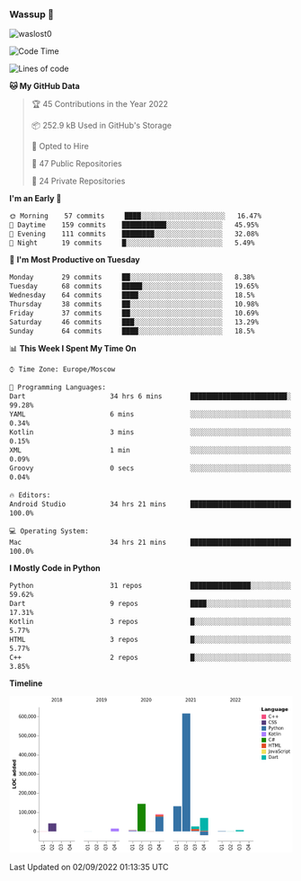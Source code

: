 ### Wassup 👋

<p align="left"> <img src="https://komarev.com/ghpvc/?username=waslost0" alt="waslost0" /></p>

<!--START_SECTION:waka-->
![Code Time](http://img.shields.io/badge/Code%20Time-1%2C465%20hrs%2053%20mins-blue)

![Lines of code](https://img.shields.io/badge/From%20Hello%20World%20I%27ve%20Written-1%20Million%20lines%20of%20code-blue)

**🐱 My GitHub Data** 

> 🏆 45 Contributions in the Year 2022
 > 
> 📦 252.9 kB Used in GitHub's Storage 
 > 
> 💼 Opted to Hire
 > 
> 📜 47 Public Repositories 
 > 
> 🔑 24 Private Repositories  
 > 
**I'm an Early 🐤** 

```text
🌞 Morning    57 commits     ████░░░░░░░░░░░░░░░░░░░░░   16.47% 
🌆 Daytime    159 commits    ███████████░░░░░░░░░░░░░░   45.95% 
🌃 Evening    111 commits    ████████░░░░░░░░░░░░░░░░░   32.08% 
🌙 Night      19 commits     █░░░░░░░░░░░░░░░░░░░░░░░░   5.49%

```
📅 **I'm Most Productive on Tuesday** 

```text
Monday       29 commits     ██░░░░░░░░░░░░░░░░░░░░░░░   8.38% 
Tuesday      68 commits     █████░░░░░░░░░░░░░░░░░░░░   19.65% 
Wednesday    64 commits     ████░░░░░░░░░░░░░░░░░░░░░   18.5% 
Thursday     38 commits     ██░░░░░░░░░░░░░░░░░░░░░░░   10.98% 
Friday       37 commits     ██░░░░░░░░░░░░░░░░░░░░░░░   10.69% 
Saturday     46 commits     ███░░░░░░░░░░░░░░░░░░░░░░   13.29% 
Sunday       64 commits     ████░░░░░░░░░░░░░░░░░░░░░   18.5%

```


📊 **This Week I Spent My Time On** 

```text
⌚︎ Time Zone: Europe/Moscow

💬 Programming Languages: 
Dart                     34 hrs 6 mins       ████████████████████████░   99.28% 
YAML                     6 mins              ░░░░░░░░░░░░░░░░░░░░░░░░░   0.34% 
Kotlin                   3 mins              ░░░░░░░░░░░░░░░░░░░░░░░░░   0.15% 
XML                      1 min               ░░░░░░░░░░░░░░░░░░░░░░░░░   0.09% 
Groovy                   0 secs              ░░░░░░░░░░░░░░░░░░░░░░░░░   0.04%

🔥 Editors: 
Android Studio           34 hrs 21 mins      █████████████████████████   100.0%

💻 Operating System: 
Mac                      34 hrs 21 mins      █████████████████████████   100.0%

```

**I Mostly Code in Python** 

```text
Python                   31 repos            ███████████████░░░░░░░░░░   59.62% 
Dart                     9 repos             ████░░░░░░░░░░░░░░░░░░░░░   17.31% 
Kotlin                   3 repos             █░░░░░░░░░░░░░░░░░░░░░░░░   5.77% 
HTML                     3 repos             █░░░░░░░░░░░░░░░░░░░░░░░░   5.77% 
C++                      2 repos             █░░░░░░░░░░░░░░░░░░░░░░░░   3.85%

```


**Timeline**

![Chart not found](https://raw.githubusercontent.com/waslost0/waslost0/master/charts/bar_graph.png) 


 Last Updated on 02/09/2022 01:13:35 UTC
<!--END_SECTION:waka-->


